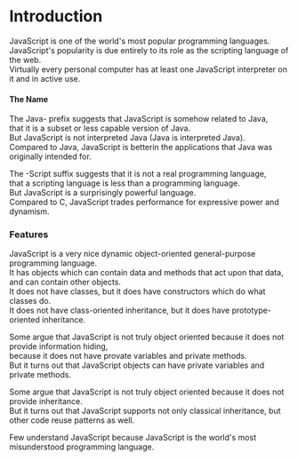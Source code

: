 # Introduction

JavaScript is one of the world's most popular programming languages.  
JavaScript's popularity is due entirely to its role as the scripting language of the web.  
Virtually every personal computer has at least one JavaScript interpreter on it and in active use.  

#### The Name

The Java- prefix suggests that JavaScript is somehow related to Java,  
that it is a subset or less capable version of Java.  
But JavaScript is not interpreted Java (Java is interpreted Java).  
Compared to Java, JavaScript is betterin the applications that Java was originally intended for.

The -Script suffix suggests that it is not a real programming language,  
that a scripting language is less than a programming language.  
But JavaScript is a surprisingly powerful language.  
Compared to C, JavaScript trades performance for expressive power and dynamism.

### Features

JavaScript is a very nice dynamic object-oriented general-purpose programming language.    
It has objects which can contain data and methods that act upon that data, and can contain other objects.  
It does not have classes, but it does have constructors which do what classes do.  
It does not have class-oriented inheritance, but it does have prototype-oriented inheritance.

Some argue that JavaScript is not truly object oriented because it does not provide information hiding,  
because it does not have provate variables and private methods.  
But it turns out that JavaScript objects can have private variables and private methods. 

Some argue that JavaScript is not truly object oriented because it does not provide inheritance.   
But it turns out that JavaScript supports not only classical inheritance, but other code reuse patterns as well.

Few understand JavaScript because JavaScript is the world's most misunderstood programming language.